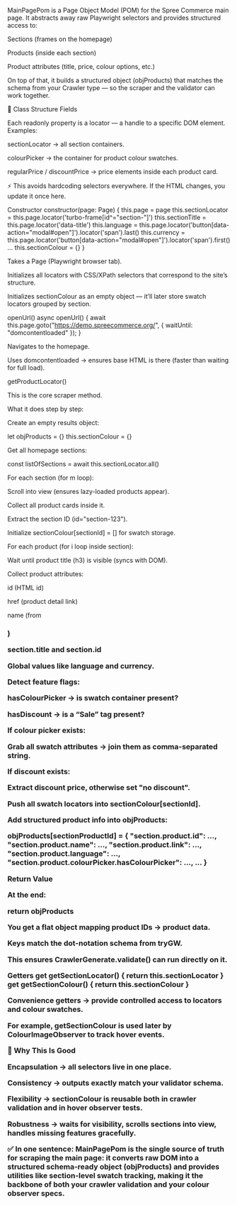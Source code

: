 
MainPagePom is a Page Object Model (POM) for the Spree Commerce main page.
It abstracts away raw Playwright selectors and provides structured access to:

Sections (frames on the homepage)

Products (inside each section)

Product attributes (title, price, colour options, etc.)

On top of that, it builds a structured object (objProducts) that matches the schema from your Crawler type — so the scraper and the validator can work together.

🔹 Class Structure
Fields

Each readonly property is a locator — a handle to a specific DOM element.
Examples:

sectionLocator → all section <turbo-frame> containers.

colourPicker → the container for product colour swatches.

regularPrice / discountPrice → price elements inside each product card.

⚡ This avoids hardcoding selectors everywhere. If the HTML changes, you update it once here.

Constructor
constructor(page: Page) {
    this.page = page
    this.sectionLocator = this.page.locator('turbo-frame[id^="section-"]')
    this.sectionTitle = this.page.locator('data-title')
    this.language = this.page.locator('button[data-action="modal#open"]').locator('span').last()
    this.currency = this.page.locator('button[data-action="modal#open"]').locator('span').first()
    ...
    this.sectionColour = {}
}


Takes a Page (Playwright browser tab).

Initializes all locators with CSS/XPath selectors that correspond to the site’s structure.

Initializes sectionColour as an empty object — it’ll later store swatch locators grouped by section.

openUrl()
async openUrl() {
    await this.page.goto("https://demo.spreecommerce.org/", { waitUntil: "domcontentloaded" });
}


Navigates to the homepage.

Uses domcontentloaded → ensures base HTML is there (faster than waiting for full load).

getProductLocator()

This is the core scraper method.

What it does step by step:

Create an empty results object:

let objProducts = {}
this.sectionColour = {}


Get all homepage sections:

const listOfSections = await this.sectionLocator.all()


For each section (for m loop):

Scroll into view (ensures lazy-loaded products appear).

Collect all product cards inside it.

Extract the section ID (id="section-123").

Initialize sectionColour[sectionId] = [] for swatch storage.

For each product (for i loop inside section):

Wait until product title (h3) is visible (syncs with DOM).

Collect product attributes:

id (HTML id)

href (product detail link)

name (from <h3>)

section.title and section.id

Global values like language and currency.

Detect feature flags:

hasColourPicker → is swatch container present?

hasDiscount → is a “Sale” tag present?

If colour picker exists:

Grab all swatch <data-color> attributes → join them as comma-separated string.

If discount exists:

Extract discount price, otherwise set "no discount".

Push all swatch locators into sectionColour[sectionId].

Add structured product info into objProducts:

objProducts[sectionProductId] = {
    "section.product.id": ...,
    "section.product.name": ...,
    "section.product.link": ...,
    "section.product.language": ...,
    "section.product.colourPicker.hasColourPicker": ...,
    ...
}

Return Value

At the end:

return objProducts


You get a flat object mapping product IDs → product data.

Keys match the dot-notation schema from tryGW.

This ensures CrawlerGenerate.validate() can run directly on it.

Getters
get getSectionLocator() {
    return this.sectionLocator
}
get getSectionColour() {
    return this.sectionColour
}


Convenience getters → provide controlled access to locators and colour swatches.

For example, getSectionColour is used later by ColourImageObserver to track hover events.

🔹 Why This Is Good

Encapsulation → all selectors live in one place.

Consistency → outputs exactly match your validator schema.

Flexibility → sectionColour is reusable both in crawler validation and in hover observer tests.

Robustness → waits for visibility, scrolls sections into view, handles missing features gracefully.

✅ In one sentence:
MainPagePom is the single source of truth for scraping the main page: it converts raw DOM into a structured schema-ready object (objProducts) and provides utilities like section-level swatch tracking, making it the backbone of both your crawler validation and your colour observer specs.